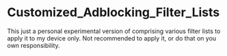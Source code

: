 # Customized_Adblocking_Filter_Lists
This just a personal experimental version of comprising various filter lists to apply it to my device only. Not recommended to apply it, or do that on you own responsibility.
